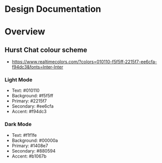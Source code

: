 # Design Documentation

# Overview

## Hurst Chat colour scheme
- https://www.realtimecolors.com/?colors=010110-f5f5ff-2215f7-ee6cfa-f94dc3&fonts=Inter-Inter

### Light Mode
- Text: #010110
- Background: #f5f5ff
- Primary: #2215f7
- Secondary: #ee6cfa
- Accent: #f94dc3

### Dark Mode
- Text: #f1f1fe
- Background: #00000a
- Primary: #1408e7
- Secondary: #880594
- Accent: #b1067b